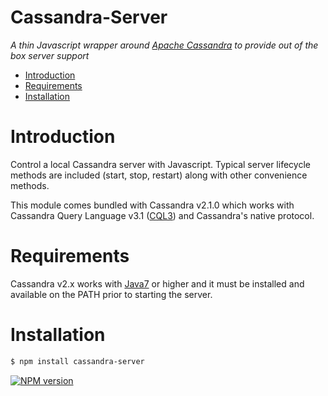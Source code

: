 # Cassandra-Server #
_A thin Javascript wrapper around [Apache Cassandra][apache-cassandra] to provide out of the box server support_

* [Introduction](#introduction)
* [Requirements](#requirements)
* [Installation](#installation)

# Introduction #
Control a local Cassandra server with Javascript. Typical server lifecycle methods are included (start, stop, restart) along with other convenience methods.

This module comes bundled with Cassandra v2.1.0 which works with Cassandra Query Language v3.1 ([CQL3][cql3]) and Cassandra's native protocol.

# Requirements #
Cassandra v2.x works with [Java7][java7] or higher and it must be installed and available on the PATH prior to starting the server.

# Installation #
```sh
$ npm install cassandra-server
```
[![NPM version][npm-image]][npm-url]

[apache-cassandra]: http://cassandra.apache.org
[cql3]: http://www.datastax.com/documentation/cql/3.1/cql/cql_intro_c.html
[java7]: http://www.oracle.com/technetwork/java/javase/downloads/jdk7-downloads-1880260.html
[npm-image]: http://img.shields.io/npm/v/cassandra-server.svg?style=flat
[npm-url]: https://npmjs.org/package/cassandra-server
